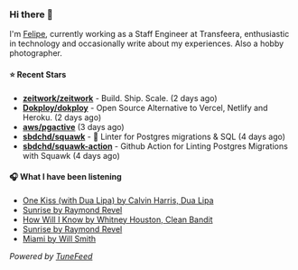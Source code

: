 ### Hi there 👋

I'm [Felipe](https://felipevm.com), currently working as a Staff Engineer at Transfeera, enthusiastic in technology and occasionally write about my experiences. Also a hobby photographer.

#### ⭐ Recent Stars
- **[zeitwork/zeitwork](https://github.com/zeitwork/zeitwork)** - Build. Ship. Scale. (2 days ago)
- **[Dokploy/dokploy](https://github.com/Dokploy/dokploy)** - Open Source Alternative to Vercel, Netlify and Heroku. (2 days ago)
- **[aws/pgactive](https://github.com/aws/pgactive)** (3 days ago)
- **[sbdchd/squawk](https://github.com/sbdchd/squawk)** - 🐘 Linter for Postgres migrations &amp; SQL (4 days ago)
- **[sbdchd/squawk-action](https://github.com/sbdchd/squawk-action)** - Github Action for Linting Postgres Migrations with Squawk (4 days ago)

#### 🎧 What I have been listening
- [One Kiss (with Dua Lipa) by Calvin Harris, Dua Lipa](https://open.spotify.com/track/7ef4DlsgrMEH11cDZd32M6)
- [Sunrise by Raymond Revel](https://open.spotify.com/track/2nzrd4xmwFyKwwoURFEAuU)
- [How Will I Know by Whitney Houston, Clean Bandit](https://open.spotify.com/track/79wbJeLkXOlJh4AzaWCWfL)
- [Sunrise by Raymond Revel](https://open.spotify.com/track/2nzrd4xmwFyKwwoURFEAuU)
- [Miami by Will Smith](https://open.spotify.com/track/6e8Ou0wiqAzIpWb2eSxll8)

_Powered by [TuneFeed](https://tunefeed.app?ref=github.com)_
